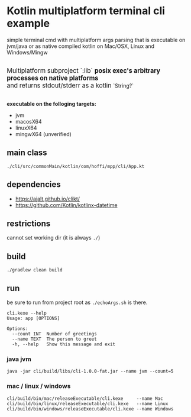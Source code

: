 # Kotlin multiplatform terminal cli example

simple terminal cmd with multiplatform args parsing that is executable on jvm/java or as native compiled kotlin on Mac/OSX, Linux and Windows/Mingw

<br/>
<big>
Multiplatform subproject `:lib` <b>posix exec's arbitrary processes on native platforms</b><br/>
and returns stdout/stderr as a kotlin <small>`String?`</small>
</big> 
<br/><br/>

**executable on the folloging targets:**

* jvm
* macosX64
* linuxX64
* mingwX64 (unverified)


## main class

`./cli/src/commonMain/kotlin/com/hoffi/mpp/cli/App.kt`

## dependencies

* https://ajalt.github.io/clikt/
* https://github.com/Kotlin/kotlinx-datetime

## restrictions

cannot set working dir (it is always `./`)

## build

`./gradlew clean build`

## run

be sure to run from project root as `./echoArgs.sh` is there.

```
cli.kexe --help
Usage: app [OPTIONS]

Options:
  --count INT  Number of greetings
  --name TEXT  The person to greet
  -h, --help   Show this message and exit
```

### java jvm

`java -jar cli/build/libs/cli-1.0.0-fat.jar --name jvm --count=5`

### mac / linux / windows

```
cli/build/bin/mac/releaseExecutable/cli.kexe     --name Mac
cli/build/bin/linux/releaseExecutable/cli.kexe   --name Linux
cli/build/bin/windows/releaseExecutable/cli.kexe --name Windows
```

